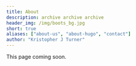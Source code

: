```yaml
---
title: About
description: archive archive archive
header_img: /img/boots_bg.jpg
short: true
aliases: ["about-us", "about-hugo", "contact"]
author: "Kristopher J Turner"
---
```



This page coming soon. 
